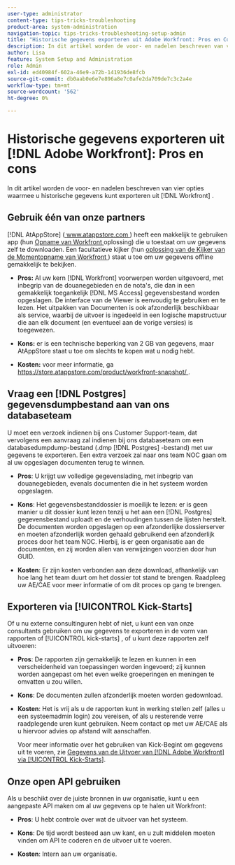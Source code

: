 ```yaml
---
user-type: administrator
content-type: tips-tricks-troubleshooting
product-area: system-administration
navigation-topic: tips-tricks-troubleshooting-setup-admin
title: "Historische gegevens exporteren uit Adobe Workfront: Pros en Cons"
description: In dit artikel worden de voor- en nadelen beschreven van vier opties die u kunt gebruiken om historische gegevens uit Workfront te exporteren.
author: Lisa
feature: System Setup and Administration
role: Admin
exl-id: ed40984f-602a-46e9-a72b-141936de8fcb
source-git-commit: db0aab0e6e7e896a8e7c0afe2da709de7c3c2a4e
workflow-type: tm+mt
source-wordcount: '562'
ht-degree: 0%

---
```


# Historische gegevens exporteren uit [!DNL Adobe Workfront]: Pros en cons

In dit artikel worden de voor- en nadelen beschreven van vier opties waarmee u historische gegevens kunt exporteren uit [!DNL Workfront] .

## Gebruik één van onze partners

[!DNL AtAppStore] ([ www.atappstore.com ](https://www.atappstore.com)) heeft een makkelijk te gebruiken app (hun [ Opname van Workfront ](https://store.atappstore.com/product/workfront-snapshot/) oplossing) die u toestaat om uw gegevens zelf te downloaden. Een facultatieve kijker (hun [ oplossing van de Kijker van de Momentopname van Workfront ](https://store.atappstore.com/product/workfront-snapshot-viewer/)) staat u toe om uw gegevens offline gemakkelijk te bekijken.

* **Pros:** Al uw kern [!DNL Workfront] voorwerpen worden uitgevoerd, met inbegrip van de douanegebieden en de nota&#39;s, die dan in een gemakkelijk toegankelijk [!DNL MS Access] gegevensbestand worden opgeslagen. De interface van de Viewer is eenvoudig te gebruiken en te lezen. Het uitpakken van Documenten is ook afzonderlijk beschikbaar als service, waarbij de uitvoer is ingedeeld in een logische mapstructuur die aan elk document (en eventueel aan de vorige versies) is toegewezen.

* **Kons:** er is een technische beperking van 2 GB van gegevens, maar AtAppStore staat u toe om slechts te kopen wat u nodig hebt.

* **Kosten:** voor meer informatie, ga [ https://store.atappstore.com/product/workfront-snapshot/ ](https://store.atappstore.com/product/workfront-snapshot/).

## Vraag een [!DNL Postgres] gegevensdumpbestand aan van ons databaseteam

U moet een verzoek indienen bij ons Customer Support-team, dat vervolgens een aanvraag zal indienen bij ons databaseteam om een databasedumpdump-bestand (.dmp [!DNL Postgres] -bestand) met uw gegevens te exporteren. Een extra verzoek zal naar ons team NOC gaan om al uw opgeslagen documenten terug te winnen.

* **Pros**: U krijgt uw volledige gegevenslading, met inbegrip van douanegebieden, evenals documenten die in het systeem worden opgeslagen.

* **Kons**: Het gegevensbestanddossier is moeilijk te lezen: er is geen manier u dit dossier kunt lezen tenzij u het aan een [!DNL Postgres] gegevensbestand uploadt en de verhoudingen tussen de lijsten herstelt. De documenten worden opgeslagen op een afzonderlijke dossierserver en moeten afzonderlijk worden gehaald gebruikend een afzonderlijk proces door het team NOC. Hierbij, is er geen organisatie aan de documenten, en zij worden allen van verwijzingen voorzien door hun GUID.

* **Kosten**: Er zijn kosten verbonden aan deze download, afhankelijk van hoe lang het team duurt om het dossier tot stand te brengen. Raadpleeg uw AE/CAE voor meer informatie of om dit proces op gang te brengen.

## Exporteren via [!UICONTROL Kick-Starts]

Of u nu externe consultinguren hebt of niet, u kunt een van onze consultants gebruiken om uw gegevens te exporteren in de vorm van rapporten of [!UICONTROL kick-starts] , of u kunt deze rapporten zelf uitvoeren:

* **Pros**: De rapporten zijn gemakkelijk te lezen en kunnen in een verscheidenheid van toepassingen worden ingevoerd; zij kunnen worden aangepast om het even welke groeperingen en meningen te omvatten u zou willen.

* **Kons**: De documenten zullen afzonderlijk moeten worden gedownload.

* **Kosten**: Het is vrij als u de rapporten kunt in werking stellen zelf (alles u een systeemadmin login) zou vereisen, of als u resterende verre raadplegende uren kunt gebruiken. Neem contact op met uw AE/CAE als u hiervoor advies op afstand wilt aanschaffen.

  Voor meer informatie over het gebruiken van Kick-Begint om gegevens uit te voeren, zie [ Gegevens van de Uitvoer van  [!DNL Adobe Workfront]  via [!UICONTROL Kick-Starts]](../../administration-and-setup/manage-workfront/using-kick-starts/export-data-from-wf-via-kick-starts.md).

## Onze open API gebruiken

Als u beschikt over de juiste bronnen in uw organisatie, kunt u een aangepaste API maken om al uw gegevens op te halen uit Workfront:

* **Pros**: U hebt controle over wat de uitvoer van het systeem.

* **Kons**: De tijd wordt besteed aan uw kant, en u zult middelen moeten vinden om API te coderen en de uitvoer uit te voeren.

* **Kosten**: Intern aan uw organisatie.

